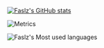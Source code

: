 [![Faslz's GitHub stats](https://github-readme-stats.vercel.app/api?username=faslz&show_icons=true)](https://github.com/faslz)

![Metrics](https://metrics.lecoq.io/faslz?template=classic&config.timezone=Asia%2FShanghai)

![Faslz's Most used languages](https://github-readme-stats.vercel.app/api/top-langs/?username=faslz&layout=compact&hide_border=true&langs_count=10)

<!---
FASLZ/FASLZ is a ✨ special ✨ repository because its `README.md` (this file) appears on your GitHub profile.
You can click the Preview link to take a look at your changes.
--->
